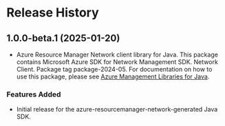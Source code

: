 # Release History

## 1.0.0-beta.1 (2025-01-20)

- Azure Resource Manager Network client library for Java. This package contains Microsoft Azure SDK for Network Management SDK. Network Client. Package tag package-2024-05. For documentation on how to use this package, please see [Azure Management Libraries for Java](https://aka.ms/azsdk/java/mgmt).
### Features Added

- Initial release for the azure-resourcemanager-network-generated Java SDK.
